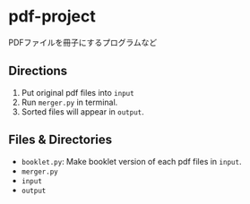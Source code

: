 # pdf-project

PDFファイルを冊子にするプログラムなど


## Directions
1. Put original pdf files into `input`
2. Run `merger.py` in terminal.
3. Sorted files will appear in `output`.

## Files & Directories
- `booklet.py`: Make booklet version of each pdf files in `input`.
- `merger.py`
- `input`
- `output`
